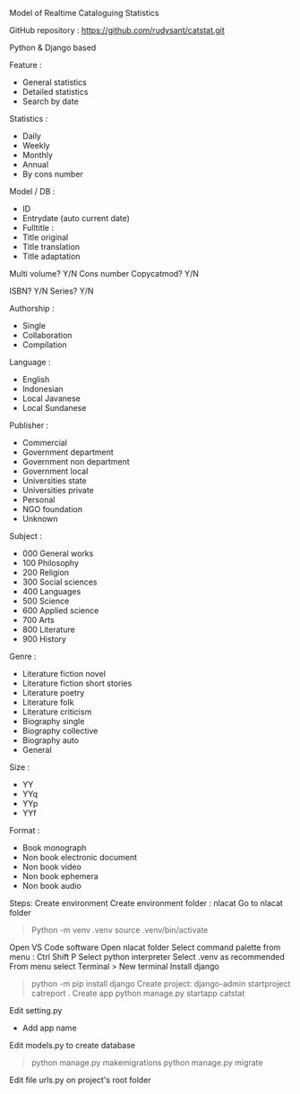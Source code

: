 Model of Realtime Cataloguing Statistics

GitHub repository : https://github.com/rudysant/catstat.git 

Python & Django based

Feature :
- General statistics
- Detailed statistics
- Search by date

Statistics :
- Daily
- Weekly
- Monthly
- Annual
- By cons number

Model / DB :
- ID
- Entrydate (auto current date)
- Fulltitle :
- Title original
- Title translation
- Title adaptation

Multi volume? Y/N
Cons number
Copycatmod? Y/N

ISBN? Y/N
Series? Y/N

Authorship :
- Single 
- Collaboration
- Compilation

Language :
- English
- Indonesian
- Local Javanese
- Local Sundanese

Publisher :
- Commercial
- Government department
- Government non department
- Government local
- Universities state
- Universities private
- Personal
- NGO foundation
- Unknown

Subject :
- 000 General works
- 100 Philosophy
- 200 Religion
- 300 Social sciences
- 400 Languages
- 500 Science
- 600 Applied science
- 700 Arts
- 800 Literature
- 900 History

Genre :
- Literature fiction novel
- Literature fiction short stories
- Literature poetry
- Literature folk
- Literature criticism
- Biography single
- Biography collective
- Biography auto
- General

Size :
- YY
- YYq
- YYp
- YYf

Format :
- Book monograph
- Non book electronic document
- Non book video
- Non book ephemera
- Non book audio


Steps:
Create environment
Create environment folder : nlacat
Go to nlacat folder
> Python -m venv .venv
> source .venv/bin/activate

Open VS Code software
Open nlacat folder
Select command palette from menu : Ctrl Shift P
Select python interpreter
Select .venv as recommended
From menu select Terminal > New terminal
Install django
> python -m pip install django
Create project: 
> django-admin startproject catreport .
Create app
> python manage.py startapp catstat

Edit setting.py
- Add app name

Edit models.py to create database
> python manage.py makemigrations
> python manage.py migrate

Edit file urls.py on project's root folder



 




